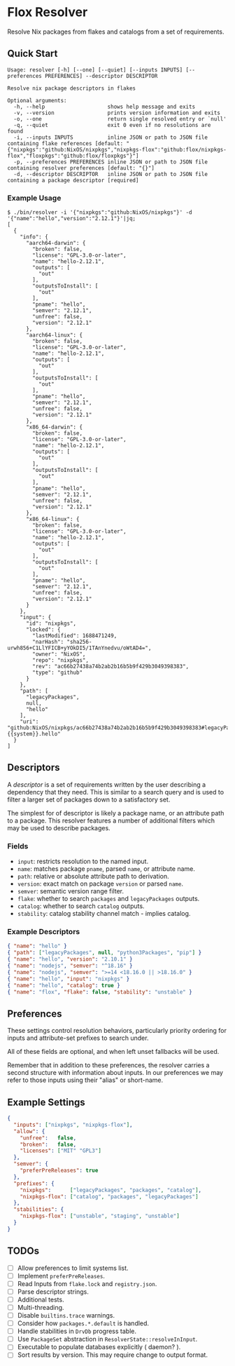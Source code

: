 # Flox Resolver

Resolve Nix packages from flakes and catalogs from a set of requirements.

## Quick Start

```
Usage: resolver [-h] [--one] [--quiet] [--inputs INPUTS] [--preferences PREFERENCES] --descriptor DESCRIPTOR

Resolve nix package descriptors in flakes

Optional arguments:
  -h, --help                    shows help message and exits
  -v, --version                 prints version information and exits
  -o, --one                     return single resolved entry or `null'
  -q, --quiet                   exit 0 even if no resolutions are found
  -i, --inputs INPUTS           inline JSON or path to JSON file containing flake references [default: "{"nixpkgs":"github:NixOS/nixpkgs","nixpkgs-flox":"github:flox/nixpkgs-flox","floxpkgs":"github:flox/floxpkgs"}"]
  -p, --preferences PREFERENCES inline JSON or path to JSON file containing resolver preferences [default: "{}"]
  -d, --descriptor DESCRIPTOR   inline JSON or path to JSON file containing a package descriptor [required]
```

### Example Usage
``` shell
$ ./bin/resolver -i '{"nixpkgs":"github:NixOS/nixpkgs"}' -d '{"name":"hello","version":"2.12.1"}'|jq;
[
  {
    "info": {
      "aarch64-darwin": {
        "broken": false,
        "license": "GPL-3.0-or-later",
        "name": "hello-2.12.1",
        "outputs": [
          "out"
        ],
        "outputsToInstall": [
          "out"
        ],
        "pname": "hello",
        "semver": "2.12.1",
        "unfree": false,
        "version": "2.12.1"
      },
      "aarch64-linux": {
        "broken": false,
        "license": "GPL-3.0-or-later",
        "name": "hello-2.12.1",
        "outputs": [
          "out"
        ],
        "outputsToInstall": [
          "out"
        ],
        "pname": "hello",
        "semver": "2.12.1",
        "unfree": false,
        "version": "2.12.1"
      },
      "x86_64-darwin": {
        "broken": false,
        "license": "GPL-3.0-or-later",
        "name": "hello-2.12.1",
        "outputs": [
          "out"
        ],
        "outputsToInstall": [
          "out"
        ],
        "pname": "hello",
        "semver": "2.12.1",
        "unfree": false,
        "version": "2.12.1"
      },
      "x86_64-linux": {
        "broken": false,
        "license": "GPL-3.0-or-later",
        "name": "hello-2.12.1",
        "outputs": [
          "out"
        ],
        "outputsToInstall": [
          "out"
        ],
        "pname": "hello",
        "semver": "2.12.1",
        "unfree": false,
        "version": "2.12.1"
      }
    },
    "input": {
      "id": "nixpkgs",
      "locked": {
        "lastModified": 1688471249,
        "narHash": "sha256-urwh856+C1LlYFICB+yYOkDI5/1TAnYnedvu/oWtAD4=",
        "owner": "NixOS",
        "repo": "nixpkgs",
        "rev": "ac66b27438a74b2ab2b16b5b9f429b3049398383",
        "type": "github"
      }
    },
    "path": [
      "legacyPackages",
      null,
      "hello"
    ],
    "uri": "github:NixOS/nixpkgs/ac66b27438a74b2ab2b16b5b9f429b3049398383#legacyPackages.{{system}}.hello"
  }
]
```


## Descriptors

A _descriptor_ is a set of requirements written by the user describing a
dependency that they need.
This is similar to a search query and is used to filter a larger set of
packages down to a satisfactory set.

The simplest for of descriptor is likely a package name, or an attribute
path to a package.
This resolver features a number of additional filters which may be used to
describe packages.

### Fields

- `input`: restricts resolution to the named input.
- `name`: matches package `pname`, parsed `name`, or attribute name.
- `path`: relative or absolute attribute path to derivation.
- `version`: exact match on package `version` or parsed `name`.
- `semver`: semantic version range filter.
- `flake`: whether to search `packages` and `legacyPackages` outputs.
- `catalog`: whether to search `catalog` outputs.
- `stability`: catalog stability channel match - implies catalog.

### Example Descriptors
```json
{ "name": "hello" }
{ "path": ["legacyPackages", null, "python3Packages", "pip"] }
{ "name": "hello", "version": "2.10.1" }
{ "name": "nodejs", "semver": "^18.16" }
{ "name": "nodejs", "semver": ">=14 <18.16.0 || >18.16.0" }
{ "name": "hello", "input": "nixpkgs" }
{ "name": "hello", "catalog": true }
{ "name": "flox", "flake": false, "stability": "unstable" }
```


## Preferences

These settings control resolution behaviors, particularly priority ordering for
inputs and attribute-set prefixes to search under.

All of these fields are optional, and when left unset fallbacks will be used.

Remember that in addition to these preferences, the resolver carries a second
structure with information about inputs.
In our preferences we may refer to those inputs using their "alias"
or short-name.


## Example Settings

```json
{
  "inputs": ["nixpkgs", "nixpkgs-flox"],
  "allow": {
    "unfree":   false,
    "broken":   false,
    "licenses": ["MIT" "GPL3"]
  },
  "semver": {
    "preferPreReleases": true
  },
  "prefixes": {
    "nixpkgs":      ["legacyPackages", "packages", "catalog"],
    "nixpkgs-flox": ["catalog", "packages", "legacyPackages"]
  },
  "stabilities": {
    "nixpkgs-flox": ["unstable", "staging", "unstable"]
  }
}
```


## TODOs
- [ ] Allow preferences to limit systems list.
- [ ] Implement `preferPreReleases`.
- [ ] Read Inputs from `flake.lock` and `registry.json`.
- [ ] Parse descriptor strings.
- [ ] Additional tests.
- [ ] Multi-threading.
- [ ] Disable `builtins.trace` warnings.
- [ ] Consider how `packages.*.default` is handled.
- [ ] Handle stabilities in `DrvDb` progress table.
- [ ] Use `PackageSet` abstraction in `ResolverState::resolveInInput`.
- [ ] Executable to populate databases explicitly ( daemon? ).
- [ ] Sort results by version. This may require change to output format.
